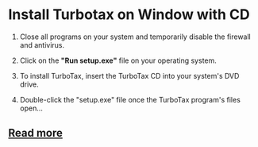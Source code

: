# Install Turbotax on Window with CD


1. Close all programs on your system and temporarily disable the firewall and antivirus.

2. Click on the **"Run setup.exe"** file on your operating system.

3. To install TurboTax, insert the TurboTax CD into your system's DVD drive.

4. Double-click the "setup.exe" file once the TurboTax program's files open... 
## [Read more](https://sites.google.com/a/install.barenot.com/installturbotax-com)
